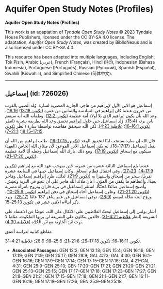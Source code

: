 # Aquifer Open Study Notes (Profiles)

**Aquifer Open Study Notes (Profiles)**

This work is an adaptation of *Tyndale Open Study Notes* © 2023 Tyndale House Publishers, licensed under the CC BY\-SA 4\.0 license. The adaptation, *Aquifer Open Study Notes*, was created by BiblioNexus and is also licensed under CC BY\-SA 4\.0\.

This resource has been adapted into multiple languages, including English, Tok Pisin, Arabic (عربي), French (Français), Hindi (हिंदी), Indonesian (Bahasa Indonesia), Portuguese (Português), Russian (Русский), Spanish (Español), Swahili (Kiswahili), and Simplified Chinese (简体中文).



--------------------------------

## إسماعيل (id: 726026)

إسماعيل هو الابن الأول لإبراهيم من هاجر، الجارية المصرية لسارة. وُلد الصبي بالقرب من حبرون عندما كان إبراهيم في السادسة والثمانين من عمره ([تكوين 13:18](https://ref.ly/Gen13:18)؛ [16:16](https://ref.ly/Gen16:16)). وعد الله بأن يكون إبراهيم الذي بلا أولاد أمة عظيمة ([تكوين 12:2](https://ref.ly/Gen12:2)). وطمأنه الله أنه سينعم بابن يرثه ([15:4](https://ref.ly/Gen15:4)). وُلد إسماعيل حين حاول إبراهيم تحقيق وعد الله بطريقة بشرية (انظر [تكوين 16:1–16](https://ref.ly/Gen16:1-Gen16:16)؛ [غلاطية 4:23](https://ref.ly/Gal4:23)). لكن الله سيحقق مقاصده بواسطة سارة (انظر [تكوين 17:15–18:15](https://ref.ly/Gen17:15-Gen17:18)؛ [21:1–7](https://ref.ly/Gen21:1-Gen21:7)).

قال الله إن سارة ستنجب ابنًا لتحقيق الوعد ([تكوين 17:15–16](https://ref.ly/Gen17:15-Gen17:16)). طلب إبراهيم من الله أن يقبل إسماعيل ([17:17–18](https://ref.ly/Gen17:17-Gen17:18)). لم يكن إسماعيل الابن الموعود لأن ميثاق الله الخاص (العهد) سيكون مع إسحاق ([تكوين 17:19](https://ref.ly/Gen17:19)). ومع ذلك، بارك الله إسماعيل وجعله أبًا لأمة عظيمة ([تكوين 17:20–21](https://ref.ly/Gen17:20-Gen17:21)).

عندما بلغ إسماعيل الثالثة عشرة من عمره، خُتن بموجب عهد الله مع إبراهيم ([تكوين 17:9–14](https://ref.ly/Gen17:9-Gen17:14)، [23–27](https://ref.ly/Gen17:23-Gen17:27)). وفي احتفال فطام إسحاق، وكان إسماعيل حينها في السابعة عشرة تقريبًا، سخر من إسحاق واستهزأ به ([تكوين 21:9](https://ref.ly/Gen21:9)). لذلك، طرد إبراهيم إسماعيل وهاجر بعيدًا، وأعطاهم ما يكفي من المؤن. أعان ملاك الله هاجر على أن تنجو في البرية وتعيش، وأصبح إسماعيل صائدًا مُحنّكًا. استقر إسماعيل في برية فاران وتزوج بامرأة مصرية ([تكوين 21:20–21](https://ref.ly/Gen21:20-Gen21:21)). وعاون إسماعيل أخاه إسحاق في دفن إبراهيم ([تكوين 25:9–10](https://ref.ly/Gen25:9-Gen25:10)). وزوّج ابنته مَحْلَة لعيسو ([28:9](https://ref.ly/Gen28:9)). توفي إسماعيل عن عمر يناهز 137 عامًا ([25:17](https://ref.ly/Gen25:17)). ويرد ذكر أبناءَه الاثني عشر في [تكوين 25:13–15](https://ref.ly/Gen25:13-Gen25:15).

أشار بولس إلى إسماعيل ليحثّ الغلاطيين على الاتكال على الله، عوضًا عن الاعتماد على الشريعة (انظر [غلاطية 4:21–31](https://ref.ly/Gal4:21-Gal4:31)). فالذين يتكلون على الشريعة لن يرثوا الملكوت، مثلما لا يَرِث ٱبْنُ ٱلْجَارِيَة مَع ٱبْن ٱلْحُرَّة  ([غلاطية 4:30](https://ref.ly/Gal4:30)).

مقاطع كتابية لدراسة أعمق 

[تكوين 16:11–16](https://ref.ly/Gen16:11-Gen16:16)؛ [تكوين 17:18–26](https://ref.ly/Gen17:18-Gen17:26)؛ [21:8–21](https://ref.ly/Gen21:8-Gen21:21)؛ [25:9–18](https://ref.ly/Gen25:9-Gen25:18)؛ [28:9](https://ref.ly/Gen28:9)؛ [غلاطية 4:21–31](https://ref.ly/Gal4:21-Gal4:31).

* **Associated Passages:** GEN 12:2; GEN 13:18; GEN 15:4; GEN 16:16; GEN 17:19; GEN 21:9; GEN 25:17; GEN 28:9; GAL 4:23; GAL 4:30; GEN 16:1–GEN 16:16; GEN 17:9–GEN 17:14; GEN 17:15–GEN 17:16; GAL 4:21–GAL 4:31; GEN 25:9–GEN 25:10; GEN 17:20–GEN 17:21; GEN 21:20–GEN 21:21; GEN 25:13–GEN 25:15; GEN 17:17–GEN 17:18; GEN 17:23–GEN 17:27; GEN 21:8–GEN 21:21; GEN 17:15–GEN 17:18; GEN 21:1–GEN 21:7; GEN 16:11–GEN 16:16; GEN 17:18–GEN 17:26; GEN 25:9–GEN 25:18

